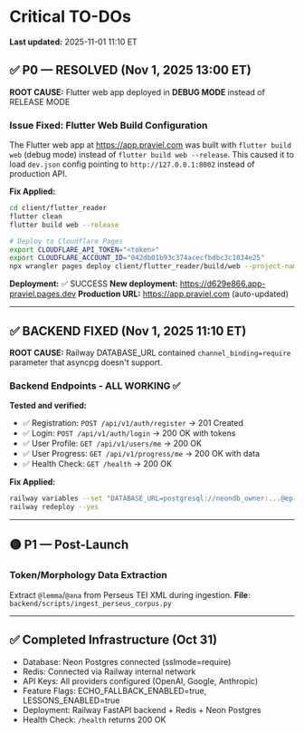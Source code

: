 # Critical TO-DOs

**Last updated:** 2025-11-01 11:10 ET

## ✅ P0 — RESOLVED (Nov 1, 2025 13:00 ET)

**ROOT CAUSE:** Flutter web app deployed in **DEBUG MODE** instead of RELEASE MODE

### Issue Fixed: Flutter Web Build Configuration

The Flutter web app at https://app.praviel.com was built with `flutter build web` (debug mode) instead of `flutter build web --release`. This caused it to load `dev.json` config pointing to `http://127.0.0.1:8002` instead of production API.

**Fix Applied:**
```bash
cd client/flutter_reader
flutter clean
flutter build web --release

# Deploy to Cloudflare Pages
export CLOUDFLARE_API_TOKEN="<token>"
export CLOUDFLARE_ACCOUNT_ID="042db01b93c374acecfbdbc3c1034e25"
npx wrangler pages deploy client/flutter_reader/build/web --project-name=app-praviel --commit-dirty=true
```

**Deployment:** ✅ SUCCESS
**New deployment:** https://d629e866.app-praviel.pages.dev
**Production URL:** https://app.praviel.com (auto-updated)

---

## ✅ BACKEND FIXED (Nov 1, 2025 11:10 ET)

**ROOT CAUSE:** Railway DATABASE_URL contained `channel_binding=require` parameter that asyncpg doesn't support.

### Backend Endpoints - ALL WORKING ✅

**Tested and verified:**
- ✅ Registration: `POST /api/v1/auth/register` → 201 Created
- ✅ Login: `POST /api/v1/auth/login` → 200 OK with tokens
- ✅ User Profile: `GET /api/v1/users/me` → 200 OK
- ✅ User Progress: `GET /api/v1/progress/me` → 200 OK with data
- ✅ Health Check: `GET /health` → 200 OK

**Fix Applied:**
```bash
railway variables --set "DATABASE_URL=postgresql://neondb_owner:...@ep-small-truth-a82ceowt-pooler.eastus2.azure.neon.tech/neondb?sslmode=require"
railway redeploy --yes
```

---

## 🟡 P1 — Post-Launch

### Token/Morphology Data Extraction
Extract `@lemma`/`@ana` from Perseus TEI XML during ingestion.
**File**: `backend/scripts/ingest_perseus_corpus.py`

---

## ✅ Completed Infrastructure (Oct 31)
- Database: Neon Postgres connected (sslmode=require)
- Redis: Connected via Railway internal network
- API Keys: All providers configured (OpenAI, Google, Anthropic)
- Feature Flags: ECHO_FALLBACK_ENABLED=true, LESSONS_ENABLED=true
- Deployment: Railway FastAPI backend + Redis + Neon Postgres
- Health Check: `/health` returns 200 OK
